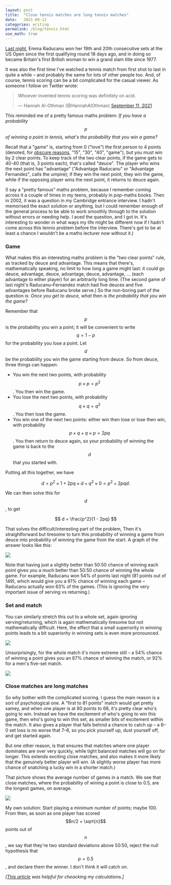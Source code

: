 ```yaml
---
layout: post
title:  "Close tennis matches are long tennis matches"
date:   2021-09-12
categories: writing
permalink: /blog/tennis.html
use_math: true
---
```


[Last night](https://www.theguardian.com/sport/2021/sep/11/emma-raducanu-makes-tennis-history-with-us-open-final-win), Emma Raducanu won her 19th and 20th consecutive sets at the US Open since the first qualifying round 18 days ago, and in doing so became Britain's first British woman to win a grand slam title since 1977.

It was also the first time I've watched a tennis match from first shot to last in quite a while – and probably the same for lots of other people too. And, of course, tennis scoring can be a bit complicated for the casual viewer. As someone I follow on Twitter wrote:

<blockquote class="twitter-tweet"><p lang="en" dir="ltr">Whoever invented tennis scoring was definitely on acid.</p>&mdash; Hannah Al-Othman (@HannahAlOthman) <a href="https://twitter.com/HannahAlOthman/status/1436789026334388225?ref_src=twsrc%5Etfw">September 11, 2021</a></blockquote> <script async src="https://platform.twitter.com/widgets.js" charset="utf-8"></script>

This reminded me of a pretty famous maths problem: _If you have a probability $$p$$ of winning a point in tennis, what's the probability that you win a game?_

Recall that a "game" is, starting from 0 ("love") the first person to 4 points (denoted, for [obscure reasons](https://en.wikipedia.org/wiki/Tennis_scoring_system#History), "15", "30", "40", "game"), but you must win by 2 clear points. To keep track of the two clear points, if the game gets to 40-40 (that is, 3 points each), that's called "deuce". The player who wins the next point has "advantage" ("Advantage Raducanu" or "Advantage Fernandez", calls the umpire); if they win the next point, they win the game, while if the opposing player wins the next point, it returns to deuce again.

(I say a "pretty famous" maths problem, because I remember coming across it a couple of times in my teens, probably in pop-maths books. Then in 2002, it was a question in my Cambridge entrance interview. I hadn't memorised the exact solution or anything, but I could remember enough of the general process to be able to work smoothly through to the solution without errors or needing help. I aced the question, and I got in. It's interesting to wonder in what ways my life might be different now if I hadn't come across this tennis problem before the interview. There's got to be at least a chance I wouldn't be a maths lecturer now without it.)

### Game

What makes this an interesting maths problem is the "two clear points" rule, as tracked by deuce and advantage. This means that there's, mathematically speaking, no limit to how long a game might last: it could go deuce, advantage, deuce, advantage, deuce, advantage, ... (each advantage to either player) for an arbitrarily long time. (The second game of last night's Raducanu–Fernandez match had five deuces and five advantages before Raducanu broke serve.) So the non-boring part of the question is: _Once you get to deuce, what_ then _is the probability that you win the game?_

Remember that $$p$$ is the probability you win a point; it will be convenient to write $$q = 1 - p$$ for the probability you lose a point. Let $$d$$ be the probability you win the game starting from deuce. So from deuce, three things can happen:

*   You win the next two points, with probability $$p \times p = p^2$$. You then win the game.
*   You lose the next two points, with probability $$q \times q = q^2$$. You then lose the game.
*   You win one of the next two points: either win then lose or lose then win, with probability $$p \times q + q \times p = 2pq$$. You then return to deuce again, so your probability of winning the game is back to the $$d$$ that you started with.

Putting all this together, we have

$$
d = p^2\times 1 + 2pq \times d + q^2 \times 0 = p^2 + 2pqd .
$$

We can then solve this for $$d$$, to get

$$
d = \frac{p^2}{1 - 2pq}
$$

That solves the difficult/interesting part of the problem, Then it's straightforward but tiresome to turn this probability of winning a game from deuce into probability of winning the game from the start. A graph of the answer looks like this:

![](../assets/img/tennis-1.png)

Note that having just a slightly better than 50:50 chance of winning each point gives you a much better than 50:50 chance of winning the whole game. For example, Raducanu won 54% of points last night (81 points out of 149), which would give you a 61% chance of winning each game – Raducanu actually won 63% of the games. (This is ignoring the very important issue of serving vs returning.)

### Set and match

You can similarly stretch this out to a whole set, again ignoring serving/returning, which is again mathematically tiresome but not mathematically difficult. Here, the effect that a small superiority in winning points leads to a bit superiority in winning sets is even more pronounced.

![](../assets/img/tennis-2.png)

Unsurprisingly, for the whole match it's more extreme still – a 54% chance of winning a point gives you an 87% chance of winning the match, or 92% for a men's five-set match.

![](../assets/img/tennis-3.png)

### Close matches are long matches

So why bother with the complicated scoring. I guess the main reason is a sort of psychological one. A "first to 81 points" match would get pretty samey, and when one player is at 80 points to 68, it's pretty clear who's going to win. Instead we have the excitement of who's going to win this game, then who's going to win this set, as smaller bits of excitement within the match. It also gives a player that falls behind a chance to catch up – a 6–0 set loss is no worse that 7–6, so you pick yourself up, dust yourself off, and get started again.

But one other reason, is that ensures that matches where one player dominates are over very quickly, while tight balanced matches will go on for longer. This extends exciting close matches, and also makes it more likely that the genuinely better player will win. (A slightly worse player has more chance of snatching a lucky win in a shorter match.)

That picture shows the average number of games in a match. We see that close matches, where the probability of wining a point is close to 0.5, are the longest games, on average.

![](../assets/img/tennis-4.png)

My own solution: Start playing a minimum number of points; maybe 100. From then, as soon as one player has scored $$n/2 + \sqrt{n}$$ points out of $$n$$, we say that they're two standard deviations above 50:50, reject the null hypothesis that $$p = 0.5$$, and declare them the winner. I don't think it will catch on.

_[[This article](https://datagenetics.com/blog/august12018/index.html) was helpful for cheacking my calculations.]_
